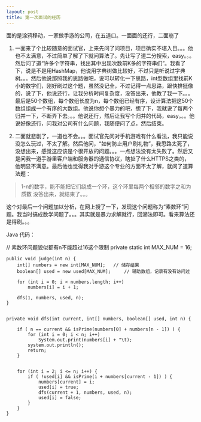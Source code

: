 ```yaml
---
layout: post
title: 第一次面试的经历
---
```



面的是涂鸦移动，一家做手游的公司，在五道口。一面面的还行，二面崩了

1. 一面来了个比较随意的面试官，上来先问了问项目，项目确实不堪入目。。。他也不太满意，不过简单了解了下就问算法了。先让写了道二分搜索，easy。。。然后问了道“许多个字符串，找出其中出现次数前K多的字符串们”。我看了下，说是不是用HashMap，他说用字典树做比较好，不过只是听说过字典树。。。然后他说那照我的思路做吧，说可以转化一下思路，int型数组里找前K小的数字们，刚好刷过这个题，虽然没记全，不过记得一点思路，跟快排挺像的，说了下，他说还行，让我分析时间复杂度，没答出来，他教了我一下。。。最后是50个数组，每个数组长度为n，每个数组已经有序，设计算法把这50个数组组成一个有序的大数组。他说你想个暴力的吧，想了下，我就说了每两个归并一下，不断弄下去。。。他说还行，然后让我写个归并的代码，easy。。。他说好像还行，问我对公司有什么问题，我随便问了点，然后结束。

2. 二面就悲剧了，一道也不会。。。面试官先问对手机游戏有什么看法，我只能说没怎么玩过，不太了解。然后他问，“如何防止用户刷礼物”，我思路太死了，没想出来，感觉这应该是个很开放的问题。。。一点想法没有太失败了。然后又是问我一道手游里客户端和服务器的通信协议，瞎扯了什么HTTPS之类的，他明显不满意。最后他也觉得我对手游这个专业的方面不太了解，就问了道算法题：
> 1-n的数字，能不能把它们绕成一个环，这个环里每两个相邻的数字之和为质数
没答出来，就结束了。。。

这个对最后一个问题加以分析，在网上搜了一下，发现这个问题称为“素数环”问题。我当时搞成数学问题了。。。其实就是暴力求解就行，回溯法即可。看来算法还是得刷。。。

Java 代码：

// 素数环问题貌似都有n不能超过16这个限制
	private static int MAX_NUM = 16;
	
	public void judge(int n) {
		int[] numbers = new int[MAX_NUM]; 	// 储存结果
		boolean[] used = new used[MAX_NUM];		// 辅助数组，记录有没有访问过
	
		for (int i = 0; i < numbers.length; i++)
			numbers[i] = i + 1;
		
		dfs(1, numbers, used, n);
	}

	
	private void dfs(int current, int[] numbers, boolean[] used, int n) {
		
		if ( n == current && isPrime(numbers[0] + numbers[n - 1]) ) {
			for (int i = 0; i < n; i++)
				System.out.print(numbers[i] + "\t);
			system.out.println();
			return;
		}

		
		for (int i = 2; i <= n; i++) {
			if ( !used[i] && isPrime(i + numbers[current - 1]) ) {
				numbers[current] = i;
				used[i] = true;
				dfs(current + 1, numbers, used, n);
				used[i] = false;
			}
		}
	}